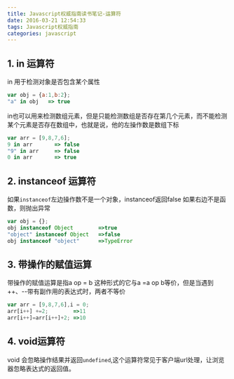 ```yaml
---
title: Javascript权威指南读书笔记-运算符
date: 2016-03-21 12:54:33
tags: Javascript权威指南
categories: javascript
---
```

## 1. in 运算符
in 用于检测对象是否包含某个属性

```javascript
var obj = {a:1,b:2};
"a" in obj   => true
```
<!-- more --> 
in也可以用来检测数组元素，但是只能检测数组是否存在第几个元素，而不能检测某个元素是否存在数组中，也就是说，他的左操作数是数组下标

```javascript
var arr = [9,8,7,6];
9 in arr       => false
"9" in arr     => false
0 in arr       => true
```
## 2. instanceof 运算符
如果`instanceof`左边操作数不是一个对象，instanceof返回false
如果右边不是函数，则抛出异常

```javascript
var obj = {};
obj instanceof Object        =>true
"object" instanceof Object   =>false
obj instanceof "object"      =>TypeError
```
## 3. 带操作的赋值运算

带操作的赋值运算是指a op = b 这种形式的它与a =a op  b等价，但是当遇到++、--带有副作用的表达式时，两者不等价

```javascript
var arr = [9,8,7,6],i = 0;
arr[i++] +=2;        =>11
arr[i++]=arr[i++]+2; =>10
```
## 4. void运算符
void 会忽略操作结果并返回`undefined`,这个运算符常见于客户端url处理，让浏览器忽略表达式的返回值。
